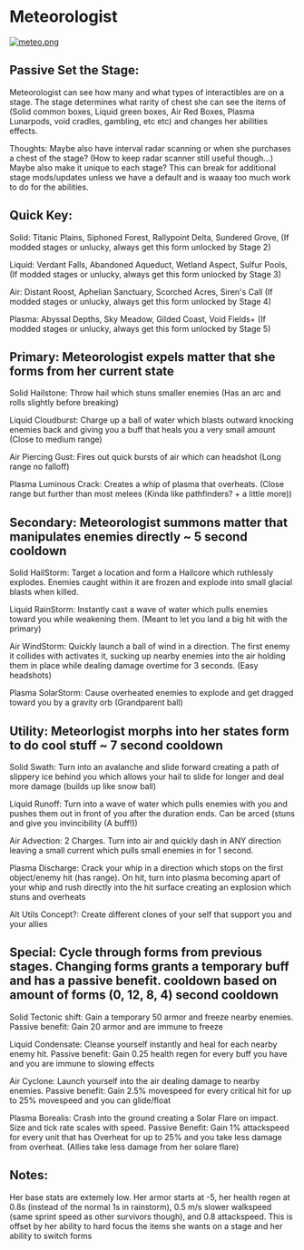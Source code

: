 # Meteorologist

[![meteo.png](https://i.postimg.cc/90qL7dwR/meteo.png)]()

## Passive Set the Stage:

Meteorologist can see how many and what types of interactibles are on a stage. The stage determines what rarity of chest she can see the items of (Solid common boxes, Liquid green boxes, Air Red Boxes,  Plasma Lunarpods, void cradles, gambling, etc etc) and changes her abilities effects.

Thoughts: Maybe also have interval radar scanning or when she purchases a chest of the stage? (How to keep radar scanner still useful though...) Maybe also make it unique to each stage? This can break for additional stage mods/updates unless we have a default and is waaay too much work to do for the abilities.

## Quick Key:

Solid: Titanic Plains, Siphoned Forest, Rallypoint Delta, Sundered Grove, (If modded stages or unlucky, always get this form unlocked by Stage 2)

Liquid: Verdant Falls, Abandoned Aqueduct, Wetland Aspect, Sulfur Pools, (If modded stages or unlucky, always get this form unlocked by Stage 3)

Air: Distant Roost, Aphelian Sanctuary, Scorched Acres, Siren's Call (If modded stages or unlucky, always get this form unlocked by Stage 4)

Plasma: Abyssal Depths, Sky Meadow, Gilded Coast, Void Fields+ (If modded stages or unlucky, always get this form unlocked by Stage 5)

## Primary: Meteorologist expels matter that she forms from her current state

Solid Hailstone: Throw hail which stuns smaller enemies (Has an arc and rolls slightly before breaking)

Liquid Cloudburst: Charge up a ball of water which blasts outward knocking enemies back and giving you a buff that heals you a very small amount (Close to medium range)

Air Piercing Gust: Fires out quick bursts of air which can headshot (Long range no falloff)

Plasma Luminous Crack: Creates a whip of plasma that overheats. (Close range but further than most melees (Kinda like pathfinders? + a little more))


## Secondary: Meteorologist summons matter that manipulates enemies directly ~ 5 second cooldown

Solid HailStorm: Target a location and form a Hailcore which ruthlessly explodes. Enemies caught within it are frozen and explode into small glacial blasts when killed.  

Liquid RainStorm: Instantly cast a wave of water which pulls enemies toward you while weakening them. (Meant to let you land a big hit with the primary)

Air WindStorm: Quickly launch a ball of wind in a direction. The first enemy it collides with activates it, sucking up nearby enemies into the air holding them in place while dealing damage overtime for 3 seconds. (Easy headshots)

Plasma SolarStorm: Cause overheated enemies to explode and get dragged toward you by a gravity orb (Grandparent ball)


## Utility: Meteorlogist morphs into her states form to do cool stuff ~ 7 second cooldown

Solid Swath: Turn into an avalanche and slide forward creating a path of slippery ice behind you which allows your hail to slide for longer and deal more damage (builds up like snow ball)

Liquid Runoff: Turn into a wave of water which pulls enemies with you and pushes them out in front of you after the duration ends. Can be arced (stuns and give you invincibility (A buff!))

Air Advection: 2 Charges. Turn into air and quickly dash in ANY direction leaving a small current which pulls small enemies in for 1 second.

Plasma Discharge: Crack your whip in a direction which stops on the first object/enemy hit (has range). On hit, turn into plasma becoming apart of your whip and rush directly into the hit surface creating an explosion which stuns and overheats

Alt Utils Concept?: Create different clones of your self that support you and your allies


## Special: Cycle through forms from previous stages. Changing forms grants a temporary buff and has a passive benefit. cooldown based on amount of forms (0, 12, 8, 4) second cooldown

Solid Tectonic shift: Gain a temporary 50 armor and freeze nearby enemies. Passive benefit: Gain 20 armor and are immune to freeze

Liquid Condensate: Cleanse yourself instantly and heal for each nearby enemy hit. Passive benefit: Gain 0.25 health regen for every buff you have and you are immune to slowing effects

Air Cyclone: Launch yourself into the air dealing damage to nearby enemies. Passive benefit: Gain 2.5% movespeed for every critical hit for up to 25% movespeed and you can glide/float

Plasma Borealis: Crash into the ground creating a Solar Flare on impact. Size and tick rate scales with speed. Passive Benefit: Gain 1% attackspeed for every unit that has Overheat for up to 25% and you take less damage from overheat. (Allies take less damage from her solare flare)


## Notes:

Her base stats are extemely low. Her armor starts at -5, her health regen at 0.8s (instead of the normal 1s in rainstorm), 0.5 m/s slower walkspeed (same sprint speed as other survivors though), and 0.8 attackspeed. This is offset by her ability to hard focus the items she wants on a stage and her ability to switch forms
